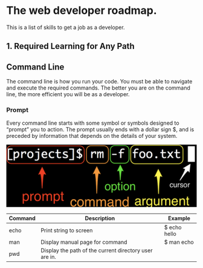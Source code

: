 # The web developer roadmap.
This is a list of skills to get a job as a developer.

## 1. Required Learning for Any Path
## Command Line
The command line is how you run your code. You must be able to navigate and execute the required commands. The better you are on the command line, the more efficient you will be as a developer.
### Prompt
Every command line starts with some symbol or symbols designed to “prompt” you to action. The prompt usually ends with a dollar sign $, and is preceded by information that depends on the details of your system.

![](images/command-line.png)

| Command | Description | Example |
| ------- | ----------- | ------- |
| echo <string> | Print string to screen | $ echo hello |
| man <command> | Display manual page for command | $ man echo |
| pwd | Display the path of the current directory user are in. | 

